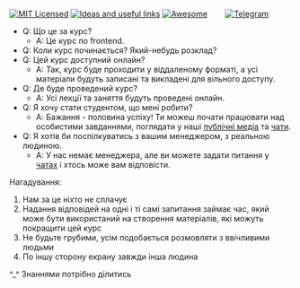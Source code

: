 [![MIT Licensed][icon-mit]][license]
[![Ideas and useful links][icon-ideas]][ideas]
[![Awesome][icon-awesome]][awesome]
&nbsp;&nbsp;&nbsp;&nbsp;&nbsp;&nbsp;
[![Telegram][icon-chat]][chat]

- Q: Що це за курс?
  + A: Це курс по frontend.
- Q: Коли курс починається? Який-небудь розклад?
  <!-- + A: TODO: Set course starting date -->
- Q: Цей курс доступний онлайн?
  + A: Так, курс буде проходити у віддаленому форматі, а усі матеріали будуть
  записані та викладені для вільного доступу.
- Q: Де буде проведений курс?
  + A: Усі лекції та заняття будуть проведені онлайн.
- Q: Я хочу стати студентом, що мені робити?
  + A: Бажання - половина успіху! Ти можеш почати працювати над особистими
  завданнями, поглядати у наші [публічні медіа](https://twitter.com/kottans_org)
  та [чати](https://github.com/kottans/frontend#chats).
- Q: Я хотів би поспілкуватись з вашим менеджером, з реальною людиною.
  + A: У нас немає менеджера, але ви можете задати питання у [чатах](https://github.com/kottans/frontend#chats) і хтось може вам відповісти.


Нагадування:
1. Нам за це ніхто не сплачує
2. Надання відповідей на одні і ті самі запитання займає час, який може бути
використаний на створення матеріалів, які можуть покращити цей курс
3. Не будьте грубими, усім подобається розмовляти з ввічливими людьми
4. По іншу сторону екрану завжди інша людина

^_^ Знаннями потрібно ділитись



[icon-chat]: https://img.shields.io/badge/chat-on%20telegram-blue.svg
[icon-mit]: https://img.shields.io/badge/license-MIT-blue.svg
[icon-ideas]: https://img.shields.io/badge/google--doc-ideas-ff69b4.svg
[icon-awesome]: https://cdn.rawgit.com/sindresorhus/awesome/d7305f38d29fed78fa85652e3a63e154dd8e8829/media/badge.svg

[license]: https://github.com/Kottans/web/blob/master/LICENSE.md
[awesome]: https://github.com/sindresorhus/awesome#front-end-development
[ideas]: https://docs.google.com/spreadsheets/d/1bZJhYjK3VHOS2HmQb2Fs4aHfEBt8mp1F09j9nEEDaqE/edit#gid=818017811
[chat]: https://t.me/joinchat/CX8EF1JmLm9IM6J6oy2U7Q
